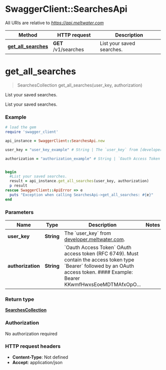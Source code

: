 # SwaggerClient::SearchesApi

All URIs are relative to *https://api.meltwater.com*

Method | HTTP request | Description
------------- | ------------- | -------------
[**get_all_searches**](SearchesApi.md#get_all_searches) | **GET** /v1/searches | List your saved searches.


# **get_all_searches**
> SearchesCollection get_all_searches(user_key, authorization)

List your saved searches.

List your saved searches.

### Example
```ruby
# load the gem
require 'swagger_client'

api_instance = SwaggerClient::SearchesApi.new

user_key = "user_key_example" # String | The `user_key` from [developer.meltwater.com](https://developer.meltwater.com/admin/applications/).

authorization = "authorization_example" # String | `Oauth Access Token`    OAuth access token (RFC 6749). Must contain the access token type `Bearer`  followed by an OAuth access token.    #### Example:        Bearer KKwmfHwxsEoeMDTMAfxOpO...


begin
  #List your saved searches.
  result = api_instance.get_all_searches(user_key, authorization)
  p result
rescue SwaggerClient::ApiError => e
  puts "Exception when calling SearchesApi->get_all_searches: #{e}"
end
```

### Parameters

Name | Type | Description  | Notes
------------- | ------------- | ------------- | -------------
 **user_key** | **String**| The &#x60;user_key&#x60; from [developer.meltwater.com](https://developer.meltwater.com/admin/applications/). | 
 **authorization** | **String**| &#x60;Oauth Access Token&#x60;    OAuth access token (RFC 6749). Must contain the access token type &#x60;Bearer&#x60;  followed by an OAuth access token.    #### Example:        Bearer KKwmfHwxsEoeMDTMAfxOpO... | 

### Return type

[**SearchesCollection**](SearchesCollection.md)

### Authorization

No authorization required

### HTTP request headers

 - **Content-Type**: Not defined
 - **Accept**: application/json



